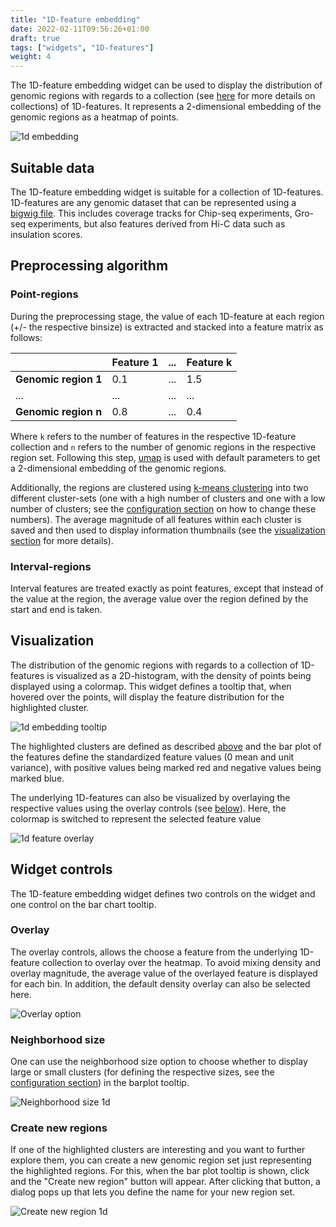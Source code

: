 ```yaml
---
title: "1D-feature embedding"
date: 2022-02-11T09:56:26+01:00
draft: true
tags: ["widgets", "1D-features"]
weight: 4
---
```


The 1D-feature embedding widget can be used to display the distribution of genomic regions with regards to a collection (see [here](TODO) for more details on collections) of 1D-features. It represents a 2-dimensional embedding of the genomic regions as a heatmap of points.

![1d embedding](/docs/1d_embedding.png)

## Suitable data

The 1D-feature embedding widget is suitable for a collection of 1D-features. 1D-features are any genomic dataset that can be represented using a [bigwig file](https://genome.ucsc.edu/goldenpath/help/bigWig.html). This includes coverage tracks for Chip-seq experiments, Gro-seq experiments, but also features derived from Hi-C data such as insulation scores.

## Preprocessing algorithm

### Point-regions

During the preprocessing stage, the value of each 1D-feature at each region (+/- the respective binsize) is extracted and stacked into a feature matrix as follows:

|                  | Feature 1 | ... | Feature k |
|------------------|-----------|-----|-----------|
| __Genomic region 1__ | 0.1       | ... | 1.5       |
| ...              | ...       | ... | ...       |
| __Genomic region n__ | 0.8       | ... | 0.4       |

Where `k` refers to the number of features in the respective 1D-feature collection and `n` refers to the number of genomic regions in the respective region set. Following this step, [umap](https://umap-learn.readthedocs.io/en/latest/) is used with default parameters to get a 2-dimensional embedding of the genomic regions.

Additionally, the regions are clustered using [k-means clustering](https://scikit-learn.org/stable/modules/generated/sklearn.cluster.KMeans.html) into two different cluster-sets (one with a high number of clusters and one with a low number of clusters; see the [configuration section](/docs/installation/configuration) on how to change these numbers). The average magnitude of all features within each cluster is saved and then used to display information thumbnails (see the [visualization section](/docs/widgets/1d_feature_embedding/#visualization) for more details).


### Interval-regions

Interval features are treated exactly as point features, except that instead of the value at the region, the average value over the region defined by the start and end is taken.

## Visualization

The distribution of the genomic regions with regards to a collection of 1D-features is visualized as a 2D-histogram, with the density of points being displayed using a colormap. This widget defines a tooltip that, when hovered over the points, will display the feature distribution for the highlighted cluster.

![1d embedding tooltip](/docs/1d_feature_tooltip.png)

The highlighted clusters are defined as described [above](/docs/widgets/1d_feature_embedding/#point-regions) and the bar plot of the features define the standardized feature values (0 mean and unit variance), with positive values being marked red and negative values being marked blue.

The underlying 1D-features can also be visualized by overlaying the respective values using the overlay controls (see [below](/docs/widgets/1d_feature_embedding/#overlay)). Here, the colormap is switched to represent the selected feature value


![1d feature overlay](/docs/1d_feature_overlay.png)

## Widget controls

The 1D-feature embedding widget defines two controls on the widget and one control on the bar chart tooltip.

### Overlay

The overlay controls, allows the choose a feature from the underlying 1D-feature collection to overlay over the heatmap. To avoid mixing density and overlay magnitude, the average value of the overlayed feature is displayed for each bin. In addition, the default density overlay can also be selected here.

![Overlay option](/docs/Overlay_dialog_1d.png)

### Neighborhood size

One can use the neighborhood size option to choose whether to display large or small clusters (for defining the respective sizes, see the [configuration section](/docs/installation/configuration)) in the barplot tooltip.

![Neighborhood size 1d](/docs/Neighborhood_size_controls_1d.png)


### Create new regions

If one of the highlighted clusters are interesting and you want to further explore them, you can create a new genomic region set just representing the highlighted regions. For this, when the bar plot tooltip is shown, click and the "Create new region" button will appear. After clicking that button, a dialog pops up that lets you define the name for your new region set.

![Create new region 1d](/docs/Create_new_region_1d_feature.png)
